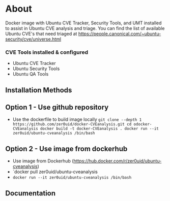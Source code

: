 # About
Docker image with Ubuntu CVE Tracker, Security Tools, and UMT installed to assist in Ubuntu CVE analysis and triage.
You can find the list of available Ubuntu CVE's that need triaged at https://people.canonical.com/~ubuntu-security/cve/universe.html

### CVE Tools installed & configured

* Ubuntu CVE Tracker
* Ubuntu Security Tools
* Ubuntu QA Tools

## Installation Methods
## Option 1 - Use github repository
* Use the dockerfile to build image locally
`git clone --depth 1 https://github.com/zer0uid/docker-CVEanalysis.git
cd odocker-CVEanalysis
docker build -t docker-CVEanalysis .
docker run --it zer0uid/ubuntu-cveanalysis /bin/bash`

## Option 2 - Use image from dockerhub
* Use image from Dockerhub (https://hub.docker.com/r/zer0uid/ubuntu-cveanalysis)
* `docker pull zer0uid/ubuntu-cveanalysis
* `docker run --it zer0uid/ubuntu-cveanalysis /bin/bash`

## Documentation
